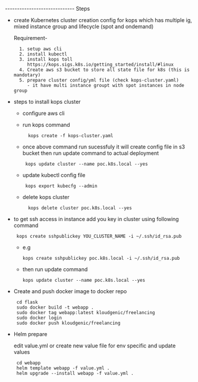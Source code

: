 ----------------------------- Steps 

* create Kubernetes cluster creation config for kops which has multiple ig, mixed instance group and lifecycle (spot and ondemand)

   Requirement-

        1. setup aws cli
        2. install kubectl
        3. install kops toll
           https://kops.sigs.k8s.io/getting_started/install/#linux
        4. Create aws s3 bucket to store all state file for k8s (this is mandotary)
        5. prepare cluster config/yml file (check kops-cluster.yaml)
           - it have multi instance groupt with spot instances in node group

* steps to install kops cluster 

    - configure aws cli 
    
    - run kops command 
    
            kops create -f kops-cluster.yaml
    
    - once above command run sucessfuly it will create config file in s3 bucket then run update command to actual deployment 
    
           kops update cluster --name poc.k8s.local --yes

    - update kubectl config file
            
           kops export kubecfg --admin
    
    - delete kops cluster

            kops delete cluster poc.k8s.local --yes

 - to get ssh access in instance add you key in cluster using following command 
        
        kops create sshpublickey YOU_CLUSTER_NAME -i ~/.ssh/id_rsa.pub
        
    
      - e.g

            kops create sshpublickey poc.k8s.local -i ~/.ssh/id_rsa.pub
    
      - then run update command
    
            kops update cluster --name poc.k8s.local --yes

 - Create and push docker image to docker repo
    
        cd flask
        sudo docker build -t webapp .
        sudo docker tag webapp:latest kloudgenic/freelancing
        sudo docker login
        sudo docker push kloudgenic/freelancing

 - Helm prepare 
    
    edit value.yml or create new value file for env specific and update values 
    
        cd webapp
        helm template webapp -f value.yml .
        helm upgrade --install webapp -f value.yml .